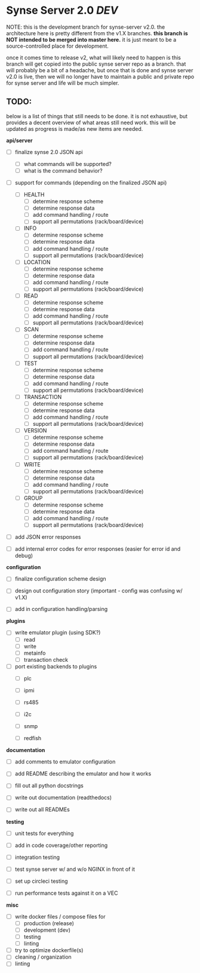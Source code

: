 # Synse Server 2.0 *DEV*

NOTE: this is the development branch for synse-server v2.0. the architecture here
is pretty different from the v1.X branches. **this branch is NOT intended to be merged
into master here.** it is just meant to be a source-controlled place for development. 

once it comes time to release v2, what will likely need to happen is this branch will
get copied into the public synse server repo as a branch. that will probably be a bit
of a headache, but once that is done and synse server v2.0 is live, then we will no
longer have to maintain a public and private repo for synse server and life will be 
much simpler.



## TODO:
below is a list of things that still needs to be done. it is not exhaustive, but 
provides a decent overview of what areas still need work. this will be updated as
progress is made/as new items are needed.


__api/server__
- [ ] finalize synse 2.0 JSON api
    - [ ] what commands will be supported?
    - [ ] what is the command behavior?
- [ ] support for commands (depending on the finalized JSON api)
    - [ ] HEALTH
        - [ ] determine response scheme
        - [ ] determine response data
        - [ ] add command handling / route
        - [ ] support all permutations (rack/board/device)
    - [ ] INFO
        - [ ] determine response scheme
        - [ ] determine response data
        - [ ] add command handling / route
        - [ ] support all permutations (rack/board/device)
    - [ ] LOCATION
        - [ ] determine response scheme
        - [ ] determine response data
        - [ ] add command handling / route
        - [ ] support all permutations (rack/board/device)
    - [ ] READ
        - [ ] determine response scheme
        - [ ] determine response data
        - [ ] add command handling / route
        - [ ] support all permutations (rack/board/device)
    - [ ] SCAN
        - [ ] determine response scheme
        - [ ] determine response data
        - [ ] add command handling / route
        - [ ] support all permutations (rack/board/device)
    - [ ] TEST
        - [ ] determine response scheme
        - [ ] determine response data
        - [ ] add command handling / route
        - [ ] support all permutations (rack/board/device)
    - [ ] TRANSACTION
        - [ ] determine response scheme
        - [ ] determine response data
        - [ ] add command handling / route
        - [ ] support all permutations (rack/board/device)
    - [ ] VERSION
        - [ ] determine response scheme
        - [ ] determine response data
        - [ ] add command handling / route
        - [ ] support all permutations (rack/board/device)
    - [ ] WRITE
        - [ ] determine response scheme
        - [ ] determine response data
        - [ ] add command handling / route
        - [ ] support all permutations (rack/board/device)
    - [ ] GROUP
        - [ ] determine response scheme
        - [ ] determine response data
        - [ ] add command handling / route
        - [ ] support all permutations (rack/board/device)
- [ ] add JSON error responses
- [ ] add internal error codes for error responses (easier for error id and debug)


__configuration__
- [ ] finalize configuration scheme design
- [ ] design out configuration story (important - config was confusing w/ v1.X)
- [ ] add in configuration handling/parsing


__plugins__
- [ ] write emulator plugin (using SDK?)
    - [ ] read
    - [ ] write
    - [ ] metainfo
    - [ ] transaction check
- [ ] port existing backends to plugins
    - [ ] plc
    - [ ] ipmi
    - [ ] rs485
    - [ ] i2c
    - [ ] snmp
    - [ ] redfish


__documentation__
- [ ] add comments to emulator configuration
- [ ] add README describing the emulator and how it works
- [ ] fill out all python docstrings
- [ ] write out documentation (readthedocs)
- [ ] write out all READMEs


__testing__
- [ ] unit tests for everything
- [ ] add in code coverage/other reporting
- [ ] integration testing
- [ ] test synse server w/ and w/o NGINX in front of it
- [ ] set up circleci testing
- [ ] run performance tests against it on a VEC


__misc__
- [ ] write docker files / compose files for
    - [ ] production (release)
    - [ ] development (dev)
    - [ ] testing
    - [ ] linting
- [ ] try to optimize dockerfile(s) 
- [ ] cleaning / organization
- [ ] linting
